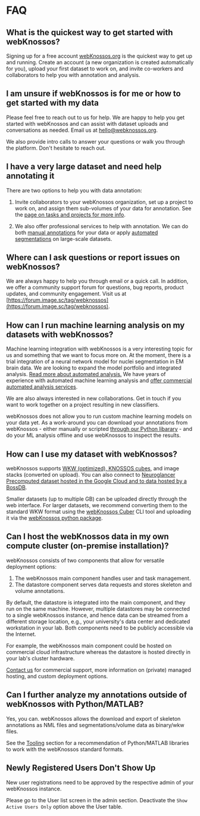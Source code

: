 # FAQ

## What is the quickest way to get started with webKnossos?
Signing up for a free account [webKnossos.org](https://webknossos.org) is the quickest way to get up and running. Create an account (a new organization is created automatically for you), upload your first dataset to work on, and invite co-workers and collaborators to help you with annotation and analysis.

## I am unsure if webKnossos is for me or how to get started with my data
Please feel free to reach out to us for help. We are happy to help you get started with webKnossos and can assist with dataset uploads and conversations as needed. Email us at [hello@webknossos.org](mailto:hello@webknossos.org).

We also provide intro calls to answer your questions or walk you through the platform. Don't hesitate to reach out.

## I have a very large dataset and need help annotating it
There are two options to help you with data annotation:
1. Invite collaborators to your webKnossos organization, set up a project to work on, and assign them sub-volumes of your data for annotation. See the [page on tasks and projects for more info](./tasks.md). 

2. We also offer professional services to help with annotation. We can do both [manual annotations](https://webknossos.org/services/annotations) for your data or apply [automated segmentations](https://webknossos.org/services/automated-segmentation) on large-scale datasets.

## Where can I ask questions or report issues on webKnossos?

We are always happy to help you through email or a quick call. In addition, we offer a community support forum for questions, bug reports, product updates, and community engagement. Visit us at [https://forum.image.sc/tag/webknossos](https://forum.image.sc/tag/webknossos).

## How can I run machine learning analysis on my datasets with webKnossos?
Machine learning integration with webKnossos is a very interesting topic for us and something that we want to focus more on. 
At the moment, there is a trial integration of a neural network model for nuclei segmentation in EM brain data. 
We are looking to expand the model portfolio and integrated analysis. [Read more about automated analysis.](./automated_analysis.md)
We have years of experience with automated machine learning analysis and [offer commercial automated analysis services](https://webknossos.org/services/automated-segmentation). 

We are also always interested in new collaborations. 
Get in touch if you want to work together on a project resulting in new classifiers.

webKnossos does not allow you to run custom machine learning models on your data yet. As a work-around you can download your annotations from webKnossos - either manually or scripted [through our Python libarary](./tooling.md) - and do your ML analysis offline and use webKnossos to inspect the results. 

## How can I use my dataset with webKnossos?

webKnossos supports [WKW (optimized), KNOSSOS cubes](./datasets.md), and image stacks (converted on upload). You can also connect to [Neuroglancer Precomputed dataset hosted in the Google Cloud and to data hosted by a BossDB](https://github.com/scalableminds/webknossos-connect).

Smaller datasets (up to multiple GB) can be uploaded directly through the web interface. For larger datasets, we recommend converting them to the standard WKW format using the [webKnossos Cuber](https://docs.webknossos.org/wkcuber/index.html) CLI tool and uploading it via the [webKnossos python package](https://docs.webknossos.org/webknossos-py/examples/upload_image_data.html).

## Can I host the webKnossos data in my own compute cluster (on-premise installation)?

webKnossos consists of two components that allow for versatile deployment options:
1. The webKnossos main component handles user and task management.
2. The datastore component serves data requests and stores skeleton and volume annotations.

By default, the datastore is integrated into the main component, and they run on the same machine.
However, multiple datastores may be connected to a single webKnossos instance, and hence data can be streamed from a different storage location, e.g., your university's data center and dedicated workstation in your lab.
Both components need to be publicly accessible via the Internet.

For example, the webKnossos main component could be hosted on commercial cloud infrastructure whereas the datastore is hosted directly in your lab's cluster hardware.

[Contact us](mailto:hello@webknossos.org) for commercial support, more information on (private) managed hosting, and custom deployment options.

## Can I further analyze my annotations outside of webKnossos with Python/MATLAB?
Yes, you can. webKnossos allows the download and export of skeleton annotations as NML files and segmentations/volume data as binary/wkw files.

See the [Tooling](./tooling.md) section for a recommendation of Python/MATLAB libraries to work with the webKnossos standard formats.

## Newly Registered Users Don't Show Up

New user registrations need to be approved by the respective admin of your webKnossos instance.

Please go to the User list screen in the admin section.
Deactivate the `Show Active Users Only` option above the User table.
